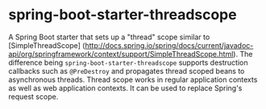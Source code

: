 # spring-boot-starter-threadscope
A Spring Boot starter that sets up a "thread" scope similar to [SimpleThreadScope]
(http://docs.spring.io/spring/docs/current/javadoc-api/org/springframework/context/support/SimpleThreadScope.html).
The difference being `spring-boot-starter-threadscope` supports destruction callbacks such as `@PreDestroy` and
propagates thread scoped beans to asynchronous threads.  Thread scope works in regular application contexts as
well as web application contexts.  It can be used to replace Spring's request scope.
